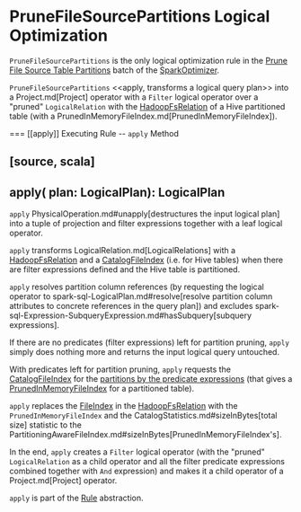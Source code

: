 # PruneFileSourcePartitions Logical Optimization

`PruneFileSourcePartitions` is the only logical optimization rule in the [Prune File Source Table Partitions](../SparkOptimizer.md#prune-file-source-table-partitions) batch of the [SparkOptimizer](../SparkOptimizer.md).

`PruneFileSourcePartitions` <<apply, transforms a logical query plan>> into a Project.md[Project] operator with a `Filter` logical operator over a "pruned" `LogicalRelation` with the [HadoopFsRelation](../connectors/HadoopFsRelation.md) of a Hive partitioned table (with a PrunedInMemoryFileIndex.md[PrunedInMemoryFileIndex]).

=== [[apply]] Executing Rule -- `apply` Method

[source, scala]
----
apply(
  plan: LogicalPlan): LogicalPlan
----

`apply` PhysicalOperation.md#unapply[destructures the input logical plan] into a tuple of projection and filter expressions together with a leaf logical operator.

`apply` transforms LogicalRelation.md[LogicalRelations] with a [HadoopFsRelation](../connectors/HadoopFsRelation.md) and a [CatalogFileIndex](../connectors/CatalogFileIndex.md) (i.e. for Hive tables) when there are filter expressions defined and the Hive table is partitioned.

`apply` resolves partition column references (by requesting the logical operator to spark-sql-LogicalPlan.md#resolve[resolve partition column attributes to concrete references in the query plan]) and excludes spark-sql-Expression-SubqueryExpression.md#hasSubquery[subquery expressions].

If there are no predicates (filter expressions) left for partition pruning, `apply` simply does nothing more and returns the input logical query untouched.

With predicates left for partition pruning, `apply` requests the [CatalogFileIndex](../connectors/CatalogFileIndex.md) for the [partitions by the predicate expressions](../connectors/CatalogFileIndex.md#filterPartitions) (that gives a [PrunedInMemoryFileIndex](../connectors/PrunedInMemoryFileIndex.md) for a partitioned table).

`apply` replaces the [FileIndex](../connectors/HadoopFsRelation.md#location) in the [HadoopFsRelation](../connectors/HadoopFsRelation.md) with the `PrunedInMemoryFileIndex` and the CatalogStatistics.md#sizeInBytes[total size] statistic to the PartitioningAwareFileIndex.md#sizeInBytes[PrunedInMemoryFileIndex's].

In the end, `apply` creates a `Filter` logical operator (with the "pruned" `LogicalRelation` as a child operator and all the filter predicate expressions combined together with `And` expression) and makes it a child operator of a Project.md[Project] operator.

`apply` is part of the [Rule](../catalyst/Rule.md#apply) abstraction.
